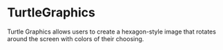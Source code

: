 # TurtleGraphics

Turtle Graphics allows users to create a hexagon-style image that rotates around the screen with colors of their choosing.
